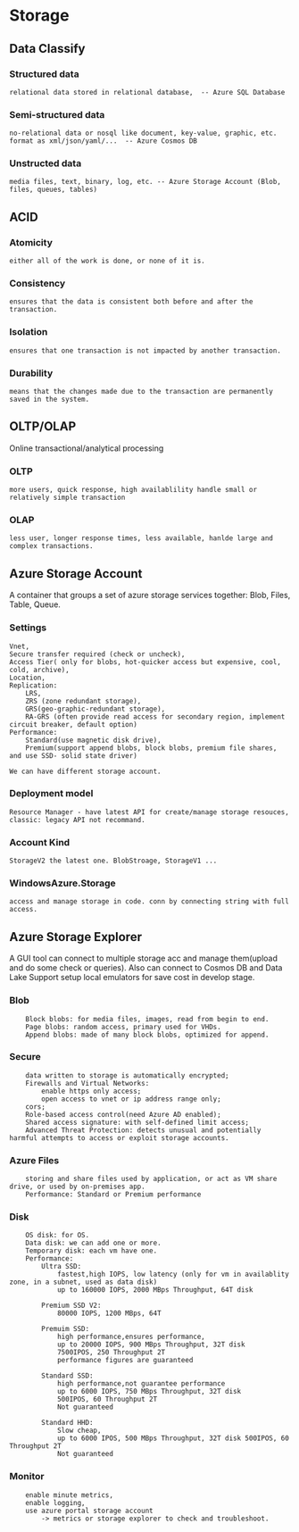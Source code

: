 # Storage

## Data Classify
### Structured data
	relational data stored in relational database,  -- Azure SQL Database
### Semi-structured data
	no-relational data or nosql like document, key-value, graphic, etc. format as xml/json/yaml/...  -- Azure Cosmos DB
### Unstructed data 
	media files, text, binary, log, etc. -- Azure Storage Account (Blob, files, queues, tables)
		
## ACID

### Atomicity 
	either all of the work is done, or none of it is.
### Consistency
	ensures that the data is consistent both before and after the transaction.
### Isolation
	ensures that one transaction is not impacted by another transaction.
### Durability
	means that the changes made due to the transaction are permanently saved in the system. 
			
## OLTP/OLAP
Online transactional/analytical processing

### OLTP
	more users, quick response, high availablility handle small or relatively simple transaction
### OLAP
	less user, longer response times, less available, hanlde large and complex transactions.

## Azure Storage Account
A container that groups a set of azure storage services together: Blob, Files, Table, Queue.

### Settings
	Vnet, 
	Secure transfer required (check or uncheck), 
	Access Tier( only for blobs, hot-quicker access but expensive, cool, cold, archive), 
	Location,
	Replication: 
		LRS, 
		ZRS (zone redundant storage), 
		GRS(geo-graphic-redundant storage), 
		RA-GRS (often provide read access for secondary region, implement circuit breaker, default option)
	Performance: 
		Standard(use magnetic disk drive), 
		Premium(support append blobs, block blobs, premium file shares, and use SSD- solid state driver)

	We can have different storage account.

### Deployment model
	Resource Manager - have latest API for create/manage storage resouces, classic: legacy API not recommand.

### Account Kind
	StorageV2 the latest one. BlobStroage, StorageV1 ...

### WindowsAzure.Storage
	access and manage storage in code. conn by connecting string with full access.

## Azure Storage Explorer
A GUI tool can connect to multiple storage acc and manage them(upload and do some check or queries).
Also can connect to Cosmos DB and Data Lake
Support setup local emulators for save cost in develop stage.

### Blob
		Block blobs: for media files, images, read from begin to end.
		Page blobs: random access, primary used for VHDs.
		Append blobs: made of many block blobs, optimized for append.

### Secure
		data written to storage is automatically encrypted;
		Firewalls and Virtual Networks:
			enable https only access;
			open access to vnet or ip address range only;
		cors;
		Role-based access control(need Azure AD enabled);
		Shared access signature: with self-defined limit access;
		Advanced Threat Protection: detects unusual and potentially harmful attempts to access or exploit storage accounts.
### Azure Files
		storing and share files used by application, or act as VM share drive, or used by on-premises app.
		Performance: Standard or Premium performance
### Disk
		OS disk: for OS.
		Data disk: we can add one or more.
		Temporary disk: each vm have one.
		Performance: 
			Ultra SSD: 
				fastest,high IOPS, low latency (only for vm in availablity zone, in a subnet, used as data disk) 
				up to 160000 IOPS, 2000 MBps Throughput, 64T disk

			Premium SSD V2:
				80000 IOPS, 1200 MBps, 64T
			
			Premuim SSD: 
				high performance,ensures performance, 
				up to 20000 IOPS, 900 MBps Throughput, 32T disk
				7500IPOS, 250 Throughput 2T
				performance figures are guaranteed

			Standard SSD: 
				high performance,not guarantee performance
				up to 6000 IOPS, 750 MBps Throughput, 32T disk
				500IPOS, 60 Throughput 2T
				Not guaranteed

			Standard HHD: 
				Slow cheap, 
				up to 6000 IPOS, 500 MBps Throughput, 32T disk 500IPOS, 60 Throughput 2T
				Not guaranteed
			
### Monitor
		enable minute metrics,
		enable logging,
		use azure portal storage account 
			-> metrics or storage explorer to check and troubleshoot.